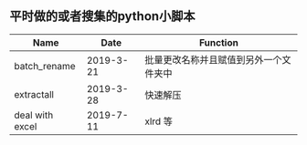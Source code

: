 ## 平时做的或者搜集的python小脚本
|Name|Date|Function|
|---|---|---|
|batch_rename|2019-3-21|批量更改名称并且赋值到另外一个文件夹中|
|extractall|2019-3-28|快速解压|
|deal with excel | 2019-7-11| xlrd 等|
